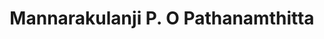 ---
title: Mannarakulanji P. O Pathanamthitta
url: /mannarakulanji-p-o-pathanamthitta/
latitude: 9.311
longitude: 76.803
---